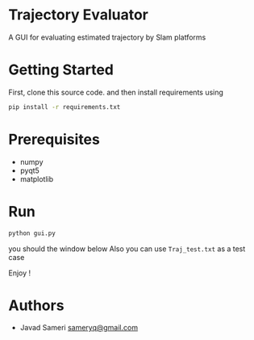 # Trajectory Evaluator
A GUI for evaluating estimated trajectory by Slam platforms

# Getting Started
First, clone this source code. and then install requirements using 
```bash
pip install -r requirements.txt
```
# Prerequisites
- numpy
- pyqt5
- matplotlib
# Run
```bash
python gui.py
```
you should the window below
Also you can use ```Traj_test.txt``` as a test case

Enjoy !
# Authors
- Javad Sameri        sameryq@gmail.com